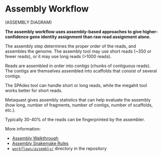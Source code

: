 # Assembly Workflow

(ASSEMBLY DIAGRAM)

**The assembly workflow uses assembly-based approaches to give higher-confidence
gene identity assignment than raw read assignment alone.**

The assembly step determines the proper
order of the reads, and assembles the genome. The assembly tool
may use short reads (~350 or fewer reads), or it may use 
long reads (>1000 reads). 

Reads are assembled in order into contigs (chunks of contiguous
reads). The contigs are themselves assembled into scaffolds 
that consist of several contigs.

The SPAdes tool can handle short or long reads, while the megahit 
tool works better for short reads. 

Metaquast gives assembly statistics that can help evaluate the assembly
(how long, number of fragments, number of contigs, number of scaffolds, 
etc.).

Typically 30-40% of the reads can be fingerprinted by the assembler.

More information:

* [Assembly Walkthrough](assembly_walkthru.md)
* [Assembly Snakemake Rules](assembly_snakemake.md)
* [`workflows/assembly/`](/workflows/assembly) directory in the repository

